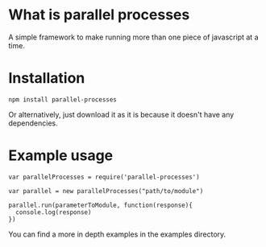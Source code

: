 # What is parallel processes

A simple framework to make running more than one piece of javascript at a time.

# Installation

`npm install parallel-processes`

Or alternatively, just download it as it is because it doesn't have any dependencies.

# Example usage

```
var parallelProcesses = require('parallel-processes')

var parallel = new parallelProcesses("path/to/module")

parallel.run(parameterToModule, function(response){
  console.log(response)
})
```

You can find a more in depth examples in the examples directory.